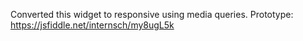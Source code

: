 Converted this widget to responsive using media queries.
Prototype: https://jsfiddle.net/internsch/my8ugL5k
